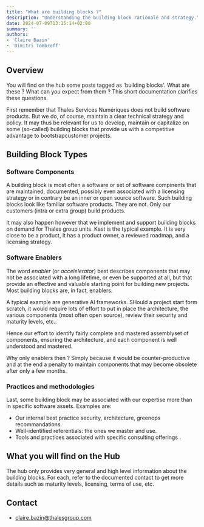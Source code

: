 ```yaml
---
title: "What are building blocks ?"
description: "Understanding the building block rationale and strategy."
date: 2024-07-09T13:15:14+02:00
summary: ''
authors:
- 'Claire Bazin'
- 'Dimitri Tombroff'
---
```


## Overview

You will find on the hub some posts tagged as 'building blocks'. What are these ? What can you expect from them ?
This short documentation clarifies these questions. 

First remember that Thales Services Numériques does not build software products. But we do, of course, maintain a clear technical strategy and policy. It may thus be relevant for us to develop, maintain or capitalize on 
some (so-called) building blocks that provide us with a competitive advantage to bootstrapcustomer projects. 

## Building Block Types

### Software Components

A building block is most often a software or set of software compinents that are maintained, documented, possibly 
even associated with a licensing strategy or in contrary be an inner or open source software. 
Such building blocks look like familiar software products. They are not. Only our customers (intra or extra group) build
products. 
 
It may also happen however that we implement and support building blocks on demand for Thales group units. Kast is the typical example. It is very close to be a product, it has a product owner, a reviewed roadmap, and a licensing strategy. 

### Software Enablers

The word *enabler* (or *accelelerator*) best describes components that may not be associated with a 
long lifetime, or even be supported at all, but that provide an effective and valuable 
starting point for building new projects. Most building blocks are, in fact, enablers. 

A typical example are generative AI frameworks. SHould a project start form scratch, it would require
lots of effort to put in place the architecture, the various components (most often open source), review their security
and maturity levels, etc..

Hence our effort to identify fairly complete and mastered assemblyset of components, ensuring the architecture, 
and each component is well understood and mastered. 

Why only enablers then ? Simply because it would be counter-productive and at the end a penalty to maintain components that may become obsolete after only a few months.  

### Practices and methodologies

Last, some building block may be associated with our expertise more than in specific software assets. 
Examples are: 

* Our internal best practice security, architecture, greenops recommandations.
* Well-identified referentials: the ones we master and use.
* Tools and practices associated with specific consulting offerings  .

## What you will find on the Hub

The hub only provides very general and high level information about the building blocks. 
For each, refer to the documented contact to get more
details such as maturity levels, licensing, terms of use, etc.

## Contact

- claire.bazin@thalesgroup.com







